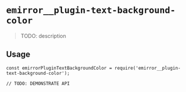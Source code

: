 # `emirror__plugin-text-background-color`

> TODO: description

## Usage

```
const emirrorPluginTextBackgroundColor = require('emirror__plugin-text-background-color');

// TODO: DEMONSTRATE API
```
